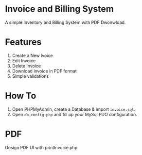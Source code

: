 # Invoice and Billing System

A simple Inventory and Billing System with PDF Dwonwload.

# Features
1. Create a New Ivoice
2. Edit Invoice
3. Delete Invoice
4. Download invoice in PDF format
5. Simple validations

# How To
1. Open PHPMyAdmin, create a Database & import `invoice.sql`. 
2. Open `db_config.php` and fill up your MySql PDO configuration.

# PDF
Design PDF UI with printInvoice.php
